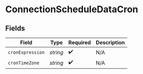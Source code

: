 # ConnectionScheduleDataCron


## Fields

| Field              | Type               | Required           | Description        |
| ------------------ | ------------------ | ------------------ | ------------------ |
| `cronExpression`   | *string*           | :heavy_check_mark: | N/A                |
| `cronTimeZone`     | *string*           | :heavy_check_mark: | N/A                |